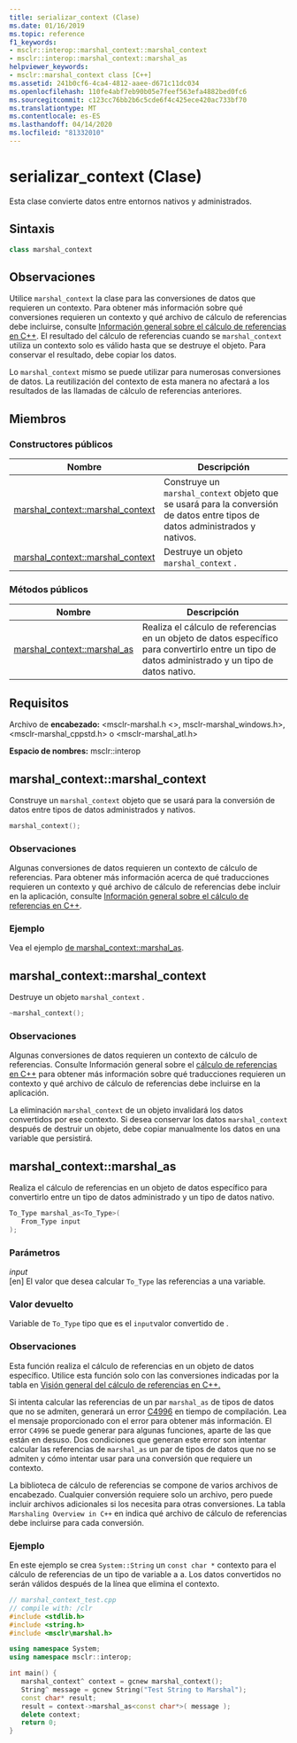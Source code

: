 ```yaml
---
title: serializar_context (Clase)
ms.date: 01/16/2019
ms.topic: reference
f1_keywords:
- msclr::interop::marshal_context::marshal_context
- msclr::interop::marshal_context::marshal_as
helpviewer_keywords:
- msclr::marshal_context class [C++]
ms.assetid: 241b0cf6-4ca4-4812-aaee-d671c11dc034
ms.openlocfilehash: 110fe4abf7eb90b05e7feef563efa4882bed0fc6
ms.sourcegitcommit: c123cc76bb2b6c5cde6f4c425ece420ac733bf70
ms.translationtype: MT
ms.contentlocale: es-ES
ms.lasthandoff: 04/14/2020
ms.locfileid: "81332010"
---
```

# <a name="marshal_context-class"></a>serializar_context (Clase)

Esta clase convierte datos entre entornos nativos y administrados.

## <a name="syntax"></a>Sintaxis

```cpp
class marshal_context
```

## <a name="remarks"></a>Observaciones

Utilice `marshal_context` la clase para las conversiones de datos que requieren un contexto. Para obtener más información sobre qué conversiones requieren un contexto y qué archivo de cálculo de referencias debe incluirse, consulte [Información general sobre el cálculo de referencias en C++](../dotnet/overview-of-marshaling-in-cpp.md). El resultado del cálculo de referencias cuando se `marshal_context` utiliza un contexto solo es válido hasta que se destruye el objeto. Para conservar el resultado, debe copiar los datos.

Lo `marshal_context` mismo se puede utilizar para numerosas conversiones de datos. La reutilización del contexto de esta manera no afectará a los resultados de las llamadas de cálculo de referencias anteriores.

## <a name="members"></a>Miembros

### <a name="public-constructors"></a>Constructores públicos

|Nombre|Descripción|
|---------|-----------|
|[marshal_context::marshal_context](#marshal-context)|Construye un `marshal_context` objeto que se usará para la conversión de datos entre tipos de datos administrados y nativos.|
|[marshal_context::marshal_context](#tilde-marshal-context)|Destruye un objeto `marshal_context` .|

### <a name="public-methods"></a>Métodos públicos

|Nombre|Descripción|
|---------|-----------|
|[marshal_context::marshal_as](#marshal-as)|Realiza el cálculo de referencias en un objeto de datos específico para convertirlo entre un tipo de datos administrado y un tipo de datos nativo.|

## <a name="requirements"></a>Requisitos

Archivo de **encabezado:** \<msclr-marshal.h \<>, msclr-marshal_windows.h>, \<msclr-marshal_cppstd.h> o \<msclr-marshal_atl.h>

**Espacio de nombres:** msclr::interop

## <a name="marshal_contextmarshal_context"></a><a name="marshal-context"></a>marshal_context::marshal_context

Construye un `marshal_context` objeto que se usará para la conversión de datos entre tipos de datos administrados y nativos.

```cpp
marshal_context();
```

### <a name="remarks"></a>Observaciones

Algunas conversiones de datos requieren un contexto de cálculo de referencias. Para obtener más información acerca de qué traducciones requieren un contexto y qué archivo de cálculo de referencias debe incluir en la aplicación, consulte [Información general sobre el cálculo de referencias en C++](../dotnet/overview-of-marshaling-in-cpp.md).

### <a name="example"></a>Ejemplo

Vea el ejemplo [de marshal_context::marshal_as](../dotnet/marshal-context-marshal-as.md).

## <a name="marshal_contextmarshal_context"></a><a name="tilde-marshal-context"></a>marshal_context::marshal_context

Destruye un objeto `marshal_context` .

```cpp
~marshal_context();
```

### <a name="remarks"></a>Observaciones

Algunas conversiones de datos requieren un contexto de cálculo de referencias. Consulte Información general sobre el [cálculo de referencias en C++](../dotnet/overview-of-marshaling-in-cpp.md) para obtener más información sobre qué traducciones requieren un contexto y qué archivo de cálculo de referencias debe incluirse en la aplicación.

La eliminación `marshal_context` de un objeto invalidará los datos convertidos por ese contexto. Si desea conservar los datos `marshal_context` después de destruir un objeto, debe copiar manualmente los datos en una variable que persistirá.

## <a name="marshal_contextmarshal_as"></a><a name="marshal-as"></a>marshal_context::marshal_as

Realiza el cálculo de referencias en un objeto de datos específico para convertirlo entre un tipo de datos administrado y un tipo de datos nativo.

```cpp
To_Type marshal_as<To_Type>(
   From_Type input
);
```

### <a name="parameters"></a>Parámetros

*input*<br/>
[en] El valor que desea calcular `To_Type` las referencias a una variable.

### <a name="return-value"></a>Valor devuelto

Variable de `To_Type` tipo que es el `input`valor convertido de .

### <a name="remarks"></a>Observaciones

Esta función realiza el cálculo de referencias en un objeto de datos específico. Utilice esta función solo con las conversiones indicadas por la tabla en [Visión general del cálculo de referencias en C++.](../dotnet/overview-of-marshaling-in-cpp.md)

Si intenta calcular las referencias de un par `marshal_as` de tipos de datos que no se admiten, generará un error [C4996](../error-messages/compiler-warnings/compiler-warning-level-3-c4996.md) en tiempo de compilación. Lea el mensaje proporcionado con el error para obtener más información. El error `C4996` se puede generar para algunas funciones, aparte de las que están en desuso. Dos condiciones que generan este error son intentar calcular las referencias de `marshal_as` un par de tipos de datos que no se admiten y cómo intentar usar para una conversión que requiere un contexto.

La biblioteca de cálculo de referencias se compone de varios archivos de encabezado. Cualquier conversión requiere solo un archivo, pero puede incluir archivos adicionales si los necesita para otras conversiones. La tabla `Marshaling Overview in C++` en indica qué archivo de cálculo de referencias debe incluirse para cada conversión.

### <a name="example"></a>Ejemplo

En este ejemplo se crea `System::String` un `const char *` contexto para el cálculo de referencias de un tipo de variable a a. Los datos convertidos no serán válidos después de la línea que elimina el contexto.

```cpp
// marshal_context_test.cpp
// compile with: /clr
#include <stdlib.h>
#include <string.h>
#include <msclr\marshal.h>

using namespace System;
using namespace msclr::interop;

int main() {
   marshal_context^ context = gcnew marshal_context();
   String^ message = gcnew String("Test String to Marshal");
   const char* result;
   result = context->marshal_as<const char*>( message );
   delete context;
   return 0;
}
```
